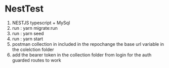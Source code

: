 # NestTest
<ol>
<li>NESTJS typescript + MySql</li>
<li>run : yarn migrate:run</li>
<li>run : yarn seed</li>
<li>run : yarn start</li>
<li>postman collection in included in the repochange the base url variable in the colelction folder</li>
<li>add the bearer token in the collection folder from login for the auth guarded routes to work</li>
</ol>